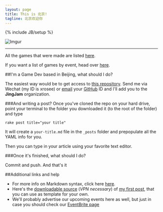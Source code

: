 ```yaml
---
layout: page
title: This is 北京!
tagline: 北京欢迎你
---
```

{% include JB/setup %}

![Imgur](http://i.imgur.com/kei4S2j.jpg)

***

All the games that were made are listed [here](http://jingjam.com/archive.html).

If you want a list of games by event, head over [here](http://jingjam.com/categories.html).

##I'm a Game Dev based in Beijing, what should I do?

The easiest way would be to get access to [this repository](https://github.com/JingJam/jingjam.github.io.git).
Send me via Wechat (my ID is xrosee) or [email](xrosee@live.cn) your [GitHub](http://github.com) ID and I'll add you to the **JingJam** organization.

###And writing a post?
Once you've cloned the repo on your hard drive, point your terminal to the folder you downloaded it (to the root of the folder) and type

    rake post title="your title"

It will create a `your-title.md` file in the `_posts` folder and prepopulate all the YAML info for you.

Then you can type in your article using your favorite text editor.

###Once it's finished, what should I do?

Commit and push.
And that's it

##Additional links and help
- For more info on Markdown syntax, click here [here](http://daringfireball.net/projects/markdown/syntax).
- Here's the [downloadable source](https://www.dropbox.com/s/hfh9vkhi38ds0pf/2015-04-21-everybody-blank-charlie.md?dl=0) (*VPN necessary*) of [my first post](http://jingjam.com/ludum%20dare%2032/2015/04/21/everybody-blank-charlie/), that you can use as template for your own.
- We'll probably advertise our upcoming events here as well, but just in case you should check our [EventBrite page](http://ludumdarebeijing.eventbrite.com/)